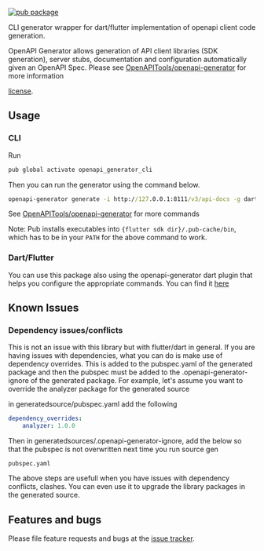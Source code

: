 [![pub package](https://img.shields.io/pub/v/openapi_generator_cli.svg)](https://pub.dev/packages/openapi_generator_cli)

CLI generator wrapper for dart/flutter implementation of openapi client code generation.

OpenAPI Generator allows generation of API client libraries (SDK generation), server stubs, 
documentation and configuration automatically given an OpenAPI Spec. 
Please see [OpenAPITools/openapi-generator](https://github.com/OpenAPITools/openapi-generator) for more information

[license](https://github.com/gibahjoe/openapi-generator-dart/blob/master/openapi-generator-annotations/LICENSE).

## Usage

### CLI
Run

```cmd
pub global activate openapi_generator_cli
```

Then you can run the generator using the command below.
```cmd
openapi-generator generate -i http://127.0.0.1:8111/v3/api-docs -g dart
```
See [OpenAPITools/openapi-generator](https://github.com/OpenAPITools/openapi-generator) for more commands

Note:
Pub installs executables into `{flutter sdk dir}/.pub-cache/bin`, which has to be in your `PATH` for the above command to work.

### Dart/Flutter

You can use this package also using the openapi-generator dart plugin that helps you configure the appropriate commands. You can find it [here](https://pub.dev/packages/openapi_generator) 


## Known Issues
### Dependency issues/conflicts
This is not an issue with this library but with flutter/dart in general. If you are having issues with dependencies, what
you can do is make use of dependency overrides. This is added to the pubspec.yaml of the generated package and then the pubspec
must be added to the .openapi-generator-ignore of the generated package.
For example, let's assume you want to override the analyzer package for the generated source

in generatedsource/pubspec.yaml add the following
```yaml
dependency_overrides:
    analyzer: 1.0.0
```
Then in generatedsources/.openapi-generator-ignore, add the below so that the pubspec is not overwritten next time you run source gen
```.gitignore
pubspec.yaml
```
The above steps are usefull when you have issues with dependency conflicts, clashes. You can even use it to upgrade the library packages in the generated source.


## Features and bugs

Please file feature requests and bugs at the [issue tracker][tracker].

[tracker]: https://github.com/gibahjoe/openapi-generator-dart/issues
